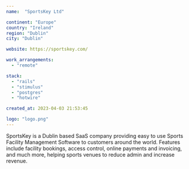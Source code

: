 ```yaml
---
name:  "SportsKey Ltd"

continent: "Europe"
country: "Ireland"
region: "Dublin"
city: "Dublin"

website: https://sportskey.com/

work_arrangements:
  - "remote"

stack:
  - "rails"
  - "stimulus"
  - "postgres"
  - "hotwire"

created_at: 2023-04-03 21:53:45

logo: "logo.png"
---
```

SportsKey is a Dublin based SaaS company providing easy to use Sports Facility Management Software to customers around the world. Features include facility bookings, access control, online payments and invoicing, and much more, helping sports venues to reduce admin and increase revenue.
